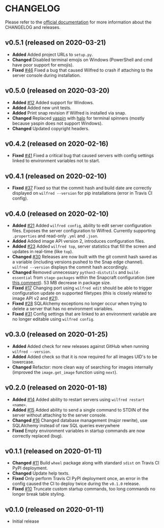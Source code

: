 # CHANGELOG

Please refer to the [official documentation](https://docs.wilfredproject.org/en/latest/development/) for more information about the CHANGELOG and releases.

## v0.5.1 (released on 2020-03-21)

* **Added** Added project URLs to `setup.py`.
* **Changed** Disabled terminal emojis on Windows (PowerShell and cmd have poor support for emojis).
* **Fixed** [#46](https://github.com/wilfred-dev/wilfred/issues/46) Fixed a bug that caused Wilfred to crash if attaching to the server console during installation.

## v0.5.0 (released on 2020-03-20)

* **Added** [#12](https://github.com/wilfred-dev/wilfred/issues/12) Added support for Windows.
* **Added** Added new unit tests.
* **Added** Print snap revision if Wilfred is installed via snap.
* **Changed** Replaced [yaspin](https://pypi.org/project/yaspin/) with [halo](https://pypi.org/project/halo/) for terminal spinners (mostly because yaspin does not support Windows).
* **Changed** Updated copyright headers.

## v0.4.2 (released on 2020-02-16)

* **Fixed** [#41](https://github.com/wilfred-dev/wilfred/issues/41) Fixed a critical bug that caused servers with config settings linked to environment variables not to start.

## v0.4.1 (released on 2020-02-10)

* **Fixed** [#37](https://github.com/wilfred-dev/wilfred/issues/37) Fixed so that the commit hash and build date are correctly displayed on `wilfred --version` for pip installations (error in Travis CI config).

## v0.4.0 (released on 2020-02-10)

* **Added** [#21](https://github.com/wilfred-dev/wilfred/issues/21) Added `wilfred config`, ability to edit server configuration files. Exposes the server configuration to Wilfred. Currently supporting `.properties` and read-only `.yml` and `.json`.
* **Added** Added image API version 2, introduces configuration files.
* **Added** [#23](https://github.com/wilfred-dev/wilfred/issues/23) Added `wilfred top`, server statistics that fill the screen and updates in real-time (like `top`).
* **Changed** [#30](https://github.com/wilfred-dev/wilfred/issues/30) Releases are now built with the git commit hash saved as a variable (including versions pushed to the Snap edge channel). `wilfred --version` displays the commit hash accordingly.
* **Changed** Removed unnecessary `python3-distutils` and `build-essential` from `stage-packages` within the Snapcraft configuration (see [this comment](https://github.com/wilfred-dev/wilfred/issues/30#issuecomment-581396779)). 53 MB decrease in package size.
* **Fixed** [#17](https://github.com/wilfred-dev/wilfred/issues/17) Changing port using `wilfred edit` should be able to trigger configuration update on supported filetypes (this is closely related to image API v2 and [#21](https://github.com/wilfred-dev/wilfred/issues/21)).
* **Fixed** [#28](https://github.com/wilfred-dev/wilfred/issues/28) SQLAlchemy exceptions no longer occur when trying to delete a server that has no environment variables.
* **Fixed** [#31](https://github.com/wilfred-dev/wilfred/issues/31) Config settings that are linked to an environment variable are no longer editable using `wilfred config`.

## v0.3.0 (released on 2020-01-25)

* **Added** Added check for new releases against GitHub when running `wilfred --version`.
* **Added** Added check so that it is now required for all images UID's to be lowercase.
* **Changed** Refactor: more clean way of searching for images internally (improved the `image.get_image` function using `next`).

## v0.2.0 (released on 2020-01-18)

* **Added** [#14](https://github.com/wilfred-dev/wilfred/issues/14) Added ability to restart servers using `wilfred restart <name>`.
* **Added** [#15](https://github.com/wilfred-dev/wilfred/issues/15) Added ability to send a single command to STDIN of the server without attaching to the server console.
* **Changed** [#16](https://github.com/wilfred-dev/wilfred/issues/16) Changed database management (major rewrite), use SQLAlchemy instead of raw SQL queries everywhere
* **Fixed** Empty environment variables in startup commands are now correctly replaced (bug).

## v0.1.1 (released on 2020-01-11)

* **Changed** [#11](https://github.com/wilfred-dev/wilfred/issues/11) Build `wheel` package along with standard `sdist` on Travis CI PyPI deployment.
* **Changed** Update help texts.
* **Fixed** Only perform Travis CI PyPI deployment once, an error in the config caused the CI to deploy twice during the `v0.1.0` release.
* **Fixed** [#10](https://github.com/wilfred-dev/wilfred/issues/10) Truncate custom startup commands, too long commands no longer break table styling.

## v0.1.0 (released on 2020-01-11)

* Initial release
